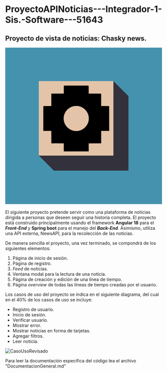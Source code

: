 # ProyectoAPINoticias---Integrador-1-Sis.-Software---51643
## Proyecto de vista de noticias: Chasky news.

![LogoChaskyNews](FronetApiNoticias\public\assets\imagenes\logoActualizado.png)

El siguiente proyecto pretende servir como una plataforma de noticias dirigida a personas que deseen seguir una historia completa. El proyecto está construido principalmente usando el framework **Angular 18** para el ___Front-End___ y **Spring boot** para el manejo del ___Back-End___. Asimismo, utiliza una API externa, NewsAPI, para la recolección de las noticias.

 De manera sencilla el proyecto, una vez terminado, se compondrá de los siguientes elementos:

1. Página de inicio de sesión.
2. Página de registro.
3. _Feed_ de noticias.
4. Ventana modal para la lectura de una noticia.
5. Página de creación y edición de una línea de tiempo.
6. Página _overview_ de todas las líneas de tiempo creadas por el usuario.

Los casos de uso del proyecto se indica en el siguiente diagrama, del cual en el 40% de los casos de uso se incluye:
* Registro de usuario.
* Inicio de sesión.
* Verificar usuario.
* Mostrar error.
* Mostrar noticias en forma de tarjetas.
* Agregar filtros.
* Leer noticia.


![CasoUsoRevisado](https://github.com/user-attachments/assets/361735ec-d6fd-40a8-918d-2a10ec2b1e6b)

Para leer la documentación específica del código lea el archivo "DocumentacionGeneral.md"




